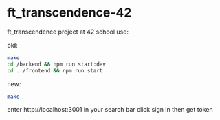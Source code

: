# ft_transcendence-42

ft_transcendence project at 42 school use:

old:
```sh
make
cd /backend && npm run start:dev
cd ../frontend && npm run start
```
new:
```sh
make
```

enter http://localhost:3001 in your search bar
click sign in then get token
